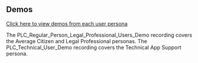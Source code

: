 ## Demos
[Click here to view demos from each user persona](https://drive.google.com/drive/folders/1a33pn7bEOydSSda59nPsrDQssYsccYOl?usp=sharing)

The PLC_Regular_Person_Legal_Professional_Users_Demo recording covers the Average Citizen and Legal Professional personas. 
The PLC_Technical_User_Demo recording covers the Technical App Support persona.